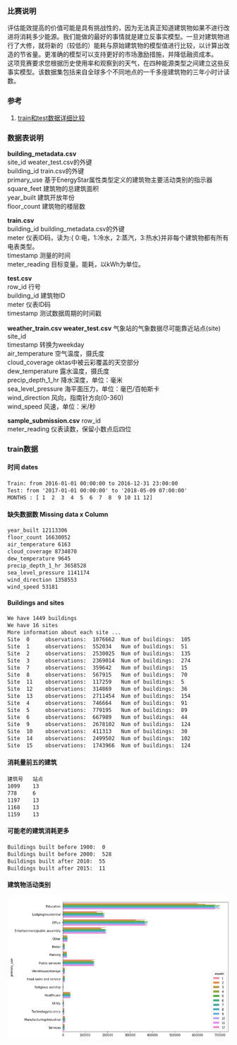 ### 比赛说明  
  评估能效提高的价值可能是具有挑战性的，因为无法真正知道建筑物如果不进行改进将消耗多少能源。我们能做的最好的事情就是建立反事实模型。一旦对建筑物进行了大修，就将新的（较低的）能耗与原始建筑物的模型值进行比较，以计算出改造的节省量。更准确的模型可以支持更好的市场激励措施，并降低融资成本。  
  这项竞赛要求您根据历史使用率和观察到的天气，在四种能源类型之间建立这些反事实模型。该数据集包括来自全球多个不同地点的一千多座建筑物的三年小时计读数。   
### 参考
1. [train和test数据详细比较](https://www.kaggle.com/nroman/eda-for-ashrae)
    
### 数据表说明
  __building_metadata.csv__  
    site_id  weater_test.csv的外键  
    building_id  train.csv的外键  
    primary_use 基于EnergyStar属性类型定义的建筑物主要活动类别的指示器  
    square_feet 建筑物的总建筑面积  
    year_built  建筑开放年份  
    floor_count 建筑物的楼层数  

  __train.csv__  
    building_id  building_metadata.csv的外键  
    meter 仪表ID码，读为:{ 0:电，1:冷水，2:蒸汽，3:热水}并非每个建筑物都有所有电表类型。  
    timestamp 测量的时间  
    meter_reading 目标变量。能耗，以kWh为单位。  

  __test.csv__  
    row_id 行号  
    building_id 建筑物ID  
    meter 仪表ID码  
    timestamp 测试数据周期的时间戳  

  __weather_train.csv  weater_test.csv__ 气象站的气象数据尽可能靠近站点(site)  
    site_id   
    timestamp 转换为weekday  
    air_temperature  空气温度，摄氏度  
    cloud_coverage  oktas中被云彩覆盖的天空部分  
    dew_temperature 露水温度，摄氏度  
    precip_depth_1_hr 降水深度，单位：毫米  
    sea_level_pressure 海平面压力，单位：毫巴/百帕斯卡  
    wind_direction 风向，指南针方向(0-360)  
    wind_speed 风速，单位：米/秒  

  __sample_submission.csv__ 
    row_id  
    meter_reading 仪表读数，保留小数点后四位  
### train数据  
#### 时间 dates  
    Train: from 2016-01-01 00:00:00 to 2016-12-31 23:00:00  
    Test: from '2017-01-01 00:00:00' to '2018-05-09 07:00:00'  
    MONTHS : [ 1  2  3  4  5  6  7  8  9 10 11 12]  
#### 缺失数据数 Missing data x Column    
    year_built 12113306  
    floor_count 16630052  
    air_temperature 6163  
    cloud_coverage 8734870  
    dew_temperature 9645  
    precip_depth_1_hr 3658528  
    sea_level_pressure 1141174  
    wind_direction 1358553  
    wind_speed 53181  
#### Buildings and sites
    We have 1449 buildings  
    We have 16 sites  
    More information about each site ...  
    Site  0 	observations:  1076662 	Num of buildings:  105  
    Site  1 	observations:  552034 	Num of buildings:  51  
    Site  2 	observations:  2530025 	Num of buildings:  135  
    Site  3 	observations:  2369014 	Num of buildings:  274  
    Site  7 	observations:  359642 	Num of buildings:  15  
    Site  8 	observations:  567915 	Num of buildings:  70  
    Site  11 	observations:  117259 	Num of buildings:  5  
    Site  12 	observations:  314869 	Num of buildings:  36  
    Site  13 	observations:  2711454 	Num of buildings:  154  
    Site  4 	observations:  746664 	Num of buildings:  91  
    Site  5 	observations:  779195 	Num of buildings:  89  
    Site  6 	observations:  667989 	Num of buildings:  44  
    Site  9 	observations:  2678102 	Num of buildings:  124  
    Site  10 	observations:  411313 	Num of buildings:  30  
    Site  14 	observations:  2499502 	Num of buildings:  102  
    Site  15 	observations:  1743966 	Num of buildings:  124  
#### 消耗量前五的建筑
    建筑号   站点
    1099    13
    778     6
    1197    13
    1168    13
    1159    13
#### 可能老的建筑消耗更多
    Buildings built before 1900:  0  
    Buildings built before 2000:  528  
    Buildings built after 2010:  55  
    Buildings built after 2015:  11  
  #### 建筑物活动类别  
 ![primary_use](https://github.com/shi1997Yee/kaggle-study/blob/master/ASHRAE/images/primary_use2.png)  
  
